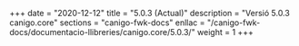 +++
date        = "2020-12-12"
title       = "5.0.3 (Actual)"
description = "Versió 5.0.3 canigo.core"
sections    = "canigo-fwk-docs"
enllac		= "/canigo-fwk-docs/documentacio-llibreries/canigo.core/5.0.3/"
weight		= 1
+++
